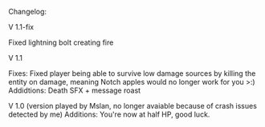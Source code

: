 Changelog:

V 1.1-fix

Fixed lightning bolt creating fire

V 1.1

Fixes:
Fixed player being able to survive low damage sources by killing the entity on damage, meaning Notch apples would no longer work for you >:)
Addidtions:
Death SFX + message roast

V 1.0 (version played by Mslan, no longer avaiable because of crash issues detected by me)
Additions:
You're now at half HP, good luck.
